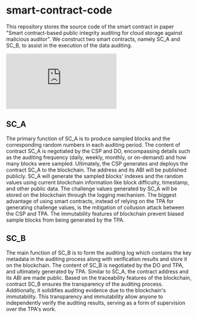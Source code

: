 # smart-contract-code
This repository stores the source code of the smart contract in paper "Smart contract-based public integrity auditing for cloud storage against malicious auditor". We construct two smart contracts, namely SC_A and SC_B, to assist in the execution of the data auditing.

![The functions and structures of these two contracts](https://github.com/Gannan02/smart-contract-code/blob/main/smart%contract.pdf)

## SC_A
The primary function of SC_A is to produce sampled blocks and the corresponding random numbers in each auditing period. The content of contract SC_A is negotiated by the CSP and DO, encompassing details such as the auditing frequency (daily, weekly, monthly, or on-demand) and how many blocks were sampled. Ultimately, the CSP generates and deploys the contract SC_A to the blockchain. The address and its ABI will be published publicly. SC_A will generate the sampled blocks' indexes and the random values using current blockchain information like block difficulty, timestamp, and other public data. The challenge values generated by SC_A will be stored on the blockchain through the logging mechanism. The biggest advantage of using smart contracts, instead of relying on the TPA for generating challenge values, is the mitigation of collusion attack between the CSP and TPA. The immutability features of blockchain prevent biased sample blocks from being generated by the TPA.

## SC_B
The main function of SC_B is to form the auditing log which contains the key metadata in the auditing process along with verification results and store it on the blockchain. The content of SC_B is negotiated by the DO and TPA, and ultimately generated by TPA. Similar to SC_A, the contract address and its ABI are made public. Based on the traceability features of the blockchain, contract SC_B ensures the transparency of the auditing process. Additionally, it solidifies auditing evidence due to the blockchain's immutability. This transparency and immutability allow anyone to independently verify the auditing results, serving as a form of supervision over the TPA's work.
